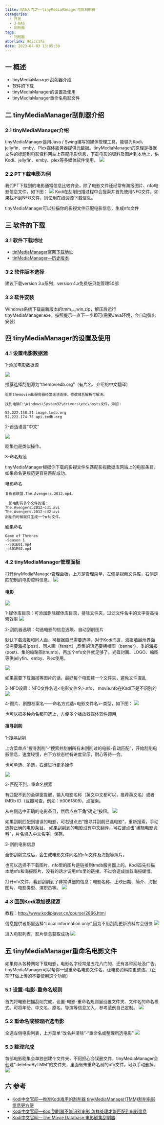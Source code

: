 ```yaml
---
title: NAS入门之——tinyMediaManager电影刮削器
categories:
  - 开发
  - J-NAS
  - 刮削器
tags:
  - 刮削器
abbrlink: 9d2cc17a
date: 2023-04-03 13:05:50
---
```

## 一 概述

* tinyMediaManager刮削器介绍
* 软件的下载
* tinyMediaManager的设置及使用
* tinyMediaManager重命名电影文件

<!--more-->

## 二 tinyMediaManager刮削器介绍

### 2.1 tinyMediaManager介绍

tinyMediaManager是用Java / Swing编写的媒体管理工具，能够为Kodi、jellyfin、emby、Plex媒体服务器提供元数据。tinyMediaManager的原理是根据文件的标题到电影资料网站上匹配电影信息，下载电影的资料及图片到本地上，供Kodi、jellyfin、emby、plex等多媒体软件使用。
![][1]

### 2.2 PT下载电影为例

我们PT下载到的电影通常信息比较齐全，除了电影文件还经常有海报图片、nfo电影信息文件，如下图：
![][2]
Kodi在刮削扫描过程中会搜索并首先使用NFO文件。如果找不到NFO文件，则使用在线资源下载信息。

tinyMediaManager可以扫描你的影视文件匹配电影信息，生成nfo文件

## 三 软件的下载

### 3.1 软件下载地址

* [tinMediaManager官网下载地址](https://www.tinymediamanager.org/download/)
* [tinMediaManager—历史版本](https://archive.tinymediamanager.org/)

### 3.2 软件版本选择

建议下载version 3.x系列，version 4.x免费版只能管理50部

### 3.3 软件安装

Windows系统下载最新版本的tmm_*.*_win.zip，解压后运行tinyMediaManager.exe，按照提示一直下一步即可(需要Java环境，会自动弹出安装）

## 四 tinyMediaManager的设置及使用

### 4.1 设置电影数据源

1-添加电影数据源

![][3]

推荐选择刮削源为“themoviedb.org”（有片名、介绍的中文翻译）

```
近期themoviedb服务器经常无法连接，修改域名解析可解决。

找到电脑C:\Windows\System32\drivers\etc\hosts文件，添加：

52.222.158.31 image.tmdb.org
52.222.174.75 api.tmdb.org
```

2-首选语言“中文”

![][4]

剧集也是类似操作。

3-命名规范

tinyMediaManager根据你下载的影视文件名匹配影视数据库网站上的电影条目，如果命名更规范更容易匹配成功。

电影命名

```
复仇者联盟.The.Avengers.2012.mp4。

一部电影有多个文件的话：
The.Avengers.2012-cd1.avi
The.Avengers.2012-cd2.avi
刮削的时候就只生成一个nfo文件。
```

剧集命名

```
Game of Thrones
-Season 1
--S01E01.mp4
--S01E02.mp4
```

### 4.2 tinyMediaManager管理面板

打开tinyMediaManager管理面板，上方是管理菜单，左侧是视频文件库，右侧是匹配到的电影资料信息。
![][5]

#### 电影
![][6]

1-媒体库目录：可添加删除媒体库目录，排除文件夹，过滤文件名中的文字提高搜索效率
![][7]

2-刮削器选项：勾选电影的信息选项、自动刮削图片

默认下载海报和同人画，可根据自己需要选择。对于Kodi而言，海报墙展示界面仅需要海报(post)、同人画（fanart）,剧集的话还要横幅图（banner）、季的海报(post)、集的缩略图(thumb)，再加个nfo文件就足够了。光碟封面、LOGO、缩图等供jellyfin、emby、Plex使用。

![][8]

如果需要下载海报等图片的话，最好每个电影建一个文件夹，避免文件混乱

3-NFO设置：NFO文件名选<电影文件名>.nfo， movie.nfo在Kodi下是不识别的
![][9]

4-图片、剧照档案名——命名方式选<电影文件名>-类型，如下图：
![][10]

也可以把多种命名都勾选上，方便多个播放器媒体软件调用

#### 搜寻刮削

1-搜寻刮削

上方菜单点“搜寻刮削”-“搜索并刮削所有未刮削过的电影-自动匹配”，开始刮削电影信息，速度较慢，右下方状态栏有进度显示，耐心等待一会。

也可单选、多选，右键进行更多操作

![][11]

2-匹配不到，重命名搜索

有匹配不到的会弹窗提醒，输入电影名称（英文中文都可以，推荐英文名）或者IMDb ID（豆瓣可查，例如：tt0061809)，点搜索。

从左侧选中正确的电影条目，然后点右下角“确定”按钮。
![][12]

如果刮削匹配到错误的电影，可右键点击“搜寻并刮削已选电影”，重新搜索，手动选择正确的电影条目。
如果刮削到的电影没有中文翻译，可右键点击“编辑电影资料”，片名填入中文名字，保存。

3-刮削电影信息

全部刮削完成后，会生成电影文件同名的nfo文件及海报等照片。

也可以选择不下载图片，nfo里的图片是链接到tmdb服务器上的。Kodi首先扫描本地nfo和海报图片，没有的话才调用nfo里的链接。不过会造成加载海报缓慢。

打开nfo文件，看到刮削到了非常详细的信息：电影名称、上映日期、简介、海报图片、电影类型、演职员等。
![][13]

### 4.3 回到Kodi添加视频源

教程：http://www.kodiplayer.cn/course/2866.html

信息提供者那里选择“Local information only”,因为不用刮削更新资料库会很快
![][14]

进入电影列表，影片信息获取成功
![][15]

## 五 tinyMediaManager重命名电影文件

如果你从各种网站下载电影，电影名字经常是五花八门的，还有各种网址及广告。tinyMediaManager可以帮你一键重命名电影文件名，让电影资料库更整洁。（正在PT做上传的不要使用这个功能）

### 5.1 设置-电影-重命名规则

首先将电影扫描刮削完成，设置-电影-重命名规则里设置文件夹、文件名的命名模式。可将年份、中文名、原名、导演等信息加入，参考范例自己定制。
![][16]

### 5.2 重命名或整理所选电影

全选左侧电影列表，上方菜单“改名并清除”-“重命名或整理所选电影”
![][17]

### 5.3 整理完成

每部电影剧集会单独创建个文件夹，不用担心会误删文件，tinyMediaManager会创建“.deletedByTMM”的文件夹，里面有未重命名前的nfo文件，可以手动删掉。
![][18]

## 六 参考
* [Kodi中文官网—抛弃Kodi难用的刮削器 tinyMediaManager(TMM)刮削电影信息更方便](http://www.kodiplayer.cn/course/2945.html)
* [Kodi中文官网—Kodi刮削器不能识别电影 怎样处理才能匹配到电影信息](http://www.kodiplayer.cn/course/2905.html)
* [Kodi中文官网—The Movie Database 电影剧集刮削器](http://www.kodiplayer.cn/plugins/2929.html)



[1]:https://cdn.staticaly.com/gh/PGzxc/CDN/master/blog-nas/nas-scraper-tinym-info.png
[2]:https://cdn.staticaly.com/gh/PGzxc/CDN/master/blog-nas/nas-scraper-tinym-download-info.png
[3]:https://cdn.staticaly.com/gh/PGzxc/CDN/master/blog-nas/nas-scraper-tinym-set-movie-source.png
[4]:https://cdn.staticaly.com/gh/PGzxc/CDN/master/blog-nas/nas-scraper-tinym-set-movie-language.png
[5]:https://cdn.staticaly.com/gh/PGzxc/CDN/master/blog-nas/nas-scraper-tinym-board.png
[6]:https://cdn.staticaly.com/gh/PGzxc/CDN/master/blog-nas/nas-scraper-tinym-movie-view.png
[7]:https://cdn.staticaly.com/gh/PGzxc/CDN/master/blog-nas/nas-scraper-tinym-movie-directory.png
[8]:https://cdn.staticaly.com/gh/PGzxc/CDN/master/blog-nas/nas-scraper-tinym-movie-scraper.png
[9]:https://cdn.staticaly.com/gh/PGzxc/CDN/master/blog-nas/nas-scraper-tinym-movie-info.png
[10]:https://cdn.staticaly.com/gh/PGzxc/CDN/master/blog-nas/nas-scraper-tinym-movie-img-named.png
[11]:https://cdn.staticaly.com/gh/PGzxc/CDN/master/blog-nas/nas-scraper-tinym-scraper-scan.png
[12]:https://cdn.staticaly.com/gh/PGzxc/CDN/master/blog-nas/nas-scraper-tinym-scraper-rename.png
[13]:https://cdn.staticaly.com/gh/PGzxc/CDN/master/blog-nas/nas-scraper-tinym-scraper-info.png
[14]:https://cdn.staticaly.com/gh/PGzxc/CDN/master/blog-nas/nas-scraper-tinym-add-movie-local.png
[15]:https://cdn.staticaly.com/gh/PGzxc/CDN/master/blog-nas/nas-scraper-tinym-add-movie-success.png
[16]:https://cdn.staticaly.com/gh/PGzxc/CDN/master/blog-nas/nas-scraper-tinym-rename-rules.png
[17]:https://cdn.staticaly.com/gh/PGzxc/CDN/master/blog-nas/nas-scraper-tinym-rename-task.png
[18]:https://cdn.staticaly.com/gh/PGzxc/CDN/master/blog-nas/nas-scraper-tinym-rename-result.png